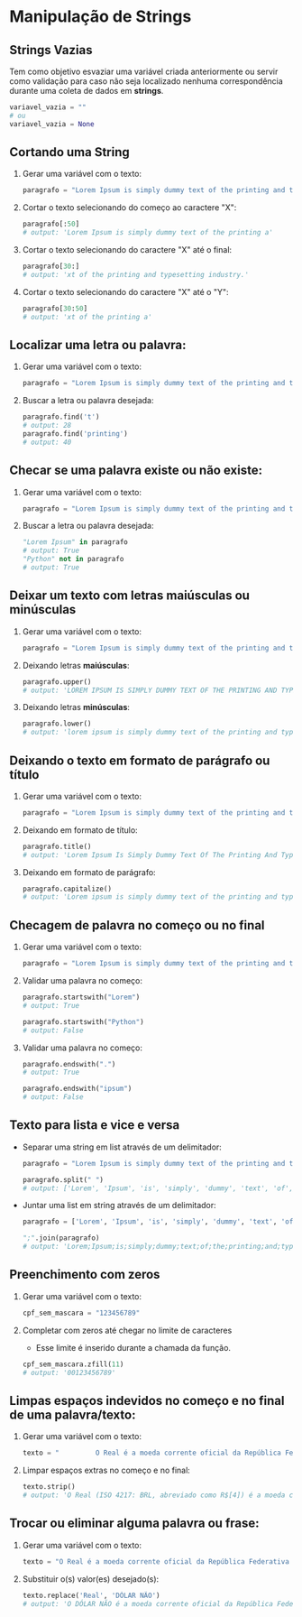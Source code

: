 # Manipulação de Strings

## Strings Vazias

Tem como objetivo esvaziar uma variável criada anteriormente ou servir como validação para caso não seja localizado nenhuma correspondência durante uma coleta de dados em **strings**.

```python
variavel_vazia = ""
# ou
variavel_vazia = None
```

## Cortando uma String

1. Gerar uma variável com o texto:
    ```python
    paragrafo = "Lorem Ipsum is simply dummy text of the printing and typesetting industry."
    ```
2. Cortar o texto selecionando do começo ao caractere "X":
    ```python
    paragrafo[:50]
    # output: 'Lorem Ipsum is simply dummy text of the printing a'
    ```

3. Cortar o texto selecionando do caractere "X" até o final:
    ```python
    paragrafo[30:]
    # output: 'xt of the printing and typesetting industry.'
    ```
4. Cortar o texto selecionando do caractere "X" até o "Y":
    ```python
    paragrafo[30:50]
    # output: 'xt of the printing a'
    ```

## Localizar uma letra ou palavra:

1. Gerar uma variável com o texto:
    ```python
    paragrafo = "Lorem Ipsum is simply dummy text of the printing and typesetting industry."
    ```
2. Buscar a letra ou palavra desejada:
    ```python
    paragrafo.find('t')
    # output: 28
    paragrafo.find('printing')
    # output: 40
    ```

## Checar se uma palavra existe ou não existe:

1. Gerar uma variável com o texto:
    ```python
    paragrafo = "Lorem Ipsum is simply dummy text of the printing and typesetting industry."
    ```
2. Buscar a letra ou palavra desejada:
    ```python
    "Lorem Ipsum" in paragrafo
    # output: True
    "Python" not in paragrafo
    # output: True
    ```

## Deixar um texto com letras maiúsculas ou minúsculas

1. Gerar uma variável com o texto:
    ```python
    paragrafo = "Lorem Ipsum is simply dummy text of the printing and typesetting industry."
    ```

2. Deixando letras **maiúsculas**:
    ```python
    paragrafo.upper()
    # output: 'LOREM IPSUM IS SIMPLY DUMMY TEXT OF THE PRINTING AND TYPESETTING INDUSTRY.'
    ```

3. Deixando letras **minúsculas**:
    ```python
    paragrafo.lower()
    # output: 'lorem ipsum is simply dummy text of the printing and typesetting industry.'
    ```

## Deixando o texto em formato de parágrafo ou título
1. Gerar uma variável com o texto:
    ```python
    paragrafo = "Lorem Ipsum is simply dummy text of the printing and typesetting industry."
    ```

2. Deixando em formato de título:
    ```python
    paragrafo.title()
    # output: 'Lorem Ipsum Is Simply Dummy Text Of The Printing And Typesetting Industry.'
    ```
3. Deixando em formato de parágrafo:
    ```python
    paragrafo.capitalize()
    # output: 'Lorem ipsum is simply dummy text of the printing and typesetting industry.'
    ```

## Checagem de palavra no começo ou no final

1. Gerar uma variável com o texto:
    ```python
    paragrafo = "Lorem Ipsum is simply dummy text of the printing and typesetting industry."
    ```

2. Validar uma palavra no começo:
    ```python
    paragrafo.startswith("Lorem")
    # output: True

    paragrafo.startswith("Python")
    # output: False
    ```

3. Validar uma palavra no começo:
    ```python
    paragrafo.endswith(".")
    # output: True

    paragrafo.endswith("ipsum")
    # output: False
    ```

## Texto para lista e vice e versa

- Separar uma string em list através de um delimitador:
    ```python
    paragrafo = "Lorem Ipsum is simply dummy text of the printing and typesetting industry."

    paragrafo.split(" ")
    # output: ['Lorem', 'Ipsum', 'is', 'simply', 'dummy', 'text', 'of', 'the', 'printing', 'and', 'typesetting', 'industry.']
    ```
    
- Juntar uma list em string através de um delimitador:
    ```python
    paragrafo = ['Lorem', 'Ipsum', 'is', 'simply', 'dummy', 'text', 'of', 'the', 'printing', 'and', 'typesetting', 'industry.']

    ";".join(paragrafo)
    # output: 'Lorem;Ipsum;is;simply;dummy;text;of;the;printing;and;typesetting;industry.'
    ```

## Preenchimento com zeros

1. Gerar uma variável com o texto:
    ```python
    cpf_sem_mascara = "123456789"
    ```

2. Completar com zeros até chegar no limite de caracteres
    - Esse limite é inserido durante a chamada da função.
    ```python
    cpf_sem_mascara.zfill(11)
    # output: '00123456789'
    ```

## Limpas espaços indevidos no começo e no final de uma palavra/texto:

1. Gerar uma variável com o texto:
    ```python
    texto = "         O Real é a moeda corrente oficial da República Federativa do Brasil.         "
    ```

2. Limpar espaços extras no começo e no final:
    ```python
    texto.strip()
    # output: 'O Real (ISO 4217: BRL, abreviado como R$[4]) é a moeda corrente oficial da República Federativa do Brasil.'
    ```

## Trocar ou eliminar alguma palavra ou frase:

1. Gerar uma variável com o texto:
    ```python
    texto = "O Real é a moeda corrente oficial da República Federativa do Brasil."
    ```

2. Substituir o(s) valor(es) desejado(s):
    ```python
    texto.replace('Real', 'DÓLAR NÃO')
    # output: 'O DÓLAR NÃO é a moeda corrente oficial da República Federativa do Brasil.'
    ```